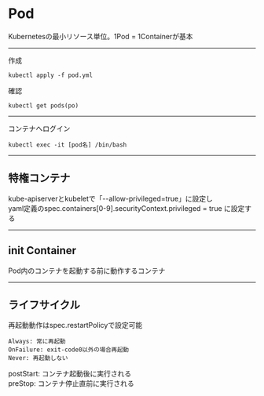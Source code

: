 # Pod

Kubernetesの最小リソース単位。1Pod = 1Containerが基本

---

作成
```
kubectl apply -f pod.yml
```

確認
```
kubectl get pods(po)
```

---

コンテナへログイン
```
kubectl exec -it [pod名] /bin/bash
```

---

## 特権コンテナ

kube-apiserverとkubeletで「--allow-privileged=true」に設定し<br />
yaml定義のspec.containers[0-9].securityContext.privileged = true に設定する

---

## init Container

Pod内のコンテナを起動する前に動作するコンテナ

---

## ライフサイクル

再起動動作はspec.restartPolicyで設定可能
```
Always: 常に再起動
OnFailure: exit-code0以外の場合再起動
Never: 再起動しない
```

postStart: コンテナ起動後に実行される<br />
preStop: コンテナ停止直前に実行される<br />
